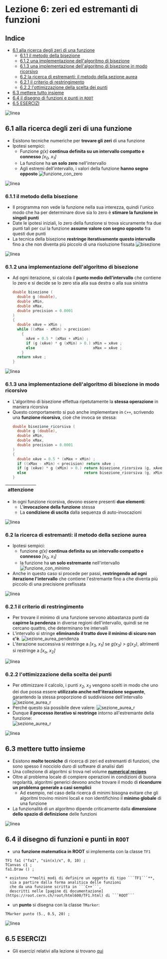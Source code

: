 # Lezione 6: zeri ed estremanti di funzioni

## Indice

  * [6.1 alla ricerca degli zeri di una funzione](#61-alla-ricerca-degli-zeri-di-una-funzione)
    * [6.1.1 il metodo della bisezione](#611-il-metodo-della-bisezione)
    * [6.1.2 una implementazione dell'algoritmo di bisezione](#612-una-implementazione-dellalgoritmo-di-bisezione)
    * [6.1.3 una implementazione dell'algoritmo di bisezione in modo ricorsivo](#613-una-implementazione-dellalgoritmo-di-bisezione-in-modo-ricorsivo)
    * [6.2 la ricerca di estremanti: il metodo della sezione aurea](#62-la-ricerca-di-estremanti-il-metodo-della-sezione-aurea)
    * [6.2.1 il criterio di restringimento](#621-il-criterio-di-restringimento)
    * [6.2.2 l'ottimizzazione della scelta dei punti](#622-lottimizzazione-della-scelta-dei-punti)
  * [6.3 mettere tutto insieme](#63-mettere-tutto-insieme)
  * [6.4 il disegno di funzioni e punti in ```ROOT```](#64-il-disegno-di-funzioni-e-punti-in-root)
  * [6.5 ESERCIZI](#65-esercizi)

![linea](../immagini/linea.png)

## 6.1 alla ricerca degli zeri di una funzione

  * Esistono tecniche numeriche per **trovare gli zeri** di una funzione  
  * Ipotesi sempici:
    * Funzione *g(x)* **continua definita su un intervallo compatto e connesso** *[x<sub>0</sub>, x<sub>1</sub>]*
    * La funzione ha **un solo zero** nell'intervallo
    * Agli estremi dell'intervallo, i valori della funzione **hanno segno opposto**
    ![funzione_con_zero](immagini/funzione_con_zero.png)

![linea](../immagini/linea.png)

### 6.1.1 il metodo della bisezione

  * Il programma non vede la funzione nella sua interezza,
    quindi l'unico modo che ha per determinare dove sia lo zero 
    è **stimare la funzione in singoli punti**
  * Date le ipotesi iniziali,
    lo zero della funzione si trova sicuramente fra due punti tali per cui
    la funzione **assume valore con segno opposto** fra questi due punti  
  * La tecnica della bisezione **restringe iterativamente questo intervallo**  
    fino a che non diventa più piccolo di una risoluzione fissata
    ![bisezione](immagini/bisezione.png)

![linea](../immagini/linea.png)

### 6.1.2 una implementazione dell'algoritmo di bisezione

  * Ad ogni iterazione,
    si calcola il **punto medio dell'intervallo** che contiene lo zero
    e si decide se lo zero stia alla sua destra o alla sua sinistra
    ```cpp
    double bisezione (
      double g (double),
      double xMin,
      double xMax,
      double precision = 0.0001
    )
    {
      double xAve = xMin ;
      while ((xMax - xMin) > precision)
        {
          xAve = 0.5 * (xMax + xMin) ;
          if (g (xAve) * g (xMin) > 0.) xMin = xAve ;
          else                          xMax = xAve ;
        }
      return xAve ;
    }  
    ```

![linea](../immagini/linea.png)

### 6.1.3 una implementazione dell'algoritmo di bisezione in modo ricorsivo

  * L'algoritmo di bisezione effettua ripetutamente la **stessa operazione**
    in maniera ricorsiva
  * Questo comportamento si può anche implementare in ```C++```, 
    scrivendo una **funzione ricorsiva**,
    cioè che invoca se stessa:  
    ```cpp
    double bisezione_ricorsiva (
      double g (double),
      double xMin,
      double xMax,
      double precision = 0.0001
    )
    {
      double xAve = 0.5 * (xMax + xMin) ;
      if ((xMax - xMin) < precision) return xAve ;
      if (g (xAve) * g (xMin) > 0.) return bisezione_ricorsiva (g, xAve, xMax, precision) ;
      else                          return bisezione_ricorsiva (g, xMin, xAve, precision) ;
    }  
    ```

  | attenzione |
  | -------- |

  * In ogni funzione ricorsiva, devono essere presenti **due elementi**:
    * L'**invocazione della funzione** stessa
    * La **condizione di uscita** dalla sequenza di auto-invocazioni

![linea](../immagini/linea.png)

### 6.2 la ricerca di estremanti: il metodo della sezione aurea
  
  * Ipotesi sempici:
    * funzione *g(x)* **continua definita su un intervallo compatto e connesso** *[x<sub>0</sub>, x<sub>1</sub>]*
    * la funzione ha **un solo estremante** nell'intervallo
    ![funzione_con_minimo](immagini/funzione_con_minimo.png)
  * Anche in questo caso si procede per passi,
    **restringendo ad ogni iterazione l'intervallo** che contiene l'estremante
    fino a che diventa più piccolo di una precisione prefissata

![linea](../immagini/linea.png)

### 6.2.1 il criterio di restringimento
  
  * Per trovare il minimo di una funzione servono abbastanza punti da **capirne la pendenza** 
    in diverse regioni dell'intervallo, 
    quindi se ne cercano quattro, che determinano tre intervalli
  * L'intervallo si stringe **eliminando il tratto dove il minimo di sicuro non c'è**.
    ![sezione_aurea_pendenza](immagini/sezione_aurea_pendenza.png)
  * L'iterazione successiva si restringe a
    *[x<sub>3</sub>, x<sub>1</sub>]* se *g(x<sub>3</sub>) > g(x<sub>2</sub>)*,
    altrimenti si restringe a *[x<sub>o</sub>, x<sub>2</sub>]*

![linea](../immagini/linea.png)

### 6.2.2 l'ottimizzazione della scelta dei punti
  
  * Per ottimizzare il calcolo,
    i punti *x<sub>2</sub>, x<sub>3</sub>* vengono scelti in modo
    che uno dei due possa essere **utilizzato anche nell'iterazione seguente**,
    garantendo la stessa proporzione di suddivisione dell'intervallo
    ![sezione_aurea_r](immagini/sezione_aurea_r.png)
  * Perché questo sia possibile deve valere:
    ![sezione_aurea_r](immagini/sezione_aurea_formula.png)
  * Dunque **il processo iterativo si restringe** intorno all'estremante della funzione:  
    ![sezione_aurea_r](immagini/sezione_aurea.png)

![linea](../immagini/linea.png)

## 6.3 mettere tutto insieme

  * Esistono **molte tecniche** di ricerca di zeri ed estremanti di funzioni,
    che sono spesso il nocciolo duro di software di analisi dati  
  * Una collezione di algoritmi si trova nel volume **[numerical recipes](http://numerical.recipes/)**
  * Oltre al problema locale di compiere operazioni in condizioni di buona regolarità,
    algoritmi generici devono anche trovare il modo di
    **ricondurre un problema generale a casi semplici**
    * Ad esempio, nel caso della ricerca di minimi 
      bisogna evitare che gli algoritmi trovino minimi locali
      e non identifichino il **minimo globale** di una funzione
  * La funzionalità di un algoritmo dipende criticamente dalla **dimensione
    dello spazio di definizione** delle funzioni   

![linea](../immagini/linea.png)

## 6.4 il disegno di funzioni e punti in ```ROOT```

  * una **funzione matematica in ROOT** si implementa con la classe ```TF1```
  ```
  TF1 fa1 ("fa1", "sin(x)/x", 0, 10) ;
  TCanvas c1 ;
  fa1.Draw () ;
  ```
    * esistono **molti modi di definire un oggetto di tipo ```TF1```**, 
      sia a partire dalla forma analitica delle funzioni
      che da una funzione scritta in ```C++```,
      descritti nelle [pagine di documentazione](https://root.cern.ch/root/html600/TF1.html) di ```ROOT```
  * un **punto** si disegna con la classe ```TMarker```:
  ```
  TMarker punto (5., 0.5, 20) ;
  ```  

![linea](../immagini/linea.png)

## 6.5 ESERCIZI

  * Gli esercizi relativi alla lezione si trovano [qui](ESERCIZI.md)


